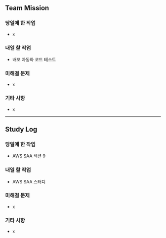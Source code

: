 ## Team Mission

### 당일에 한 작업
- x

### 내일 할 작업
- 배포 자동화 코드 테스트

### 미해결 문제
- x

### 기타 사항
- x

--------
## Study Log

### 당일에 한 작업
- AWS SAA 섹션 9

### 내일 할 작업
- AWS SAA 스터디

### 미해결 문제
- x

### 기타 사항
- x

